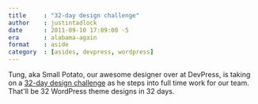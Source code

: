 ```yaml
---
title     : "32-day design challenge"
author    : justintadlock
date      : 2011-09-10 17:09:00 -5
era       : alabama-again
format    : aside
category  : [asides, devpress, wordpress]
---
```


Tung, aka Small Potato, our awesome designer over at DevPress, is taking on a <a href="http://devpress.com/blog/leap-of-faith-and-32-day-design-challenge/" title="Leap of faith and 32-day design challenge">32-day design challenge</a> as he steps into full time work for our team.  That'll be 32 WordPress theme designs in 32 days.
